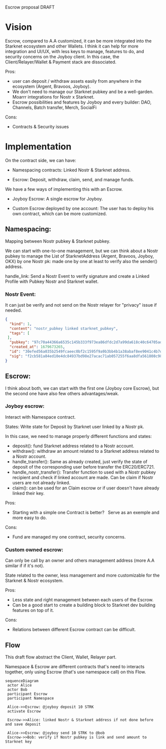 Escrow proposal DRAFT


# Vision

Escrow, compared to A.A customized, it can be more integrated into the Starknet ecosystem and other Wallets. 
I think it can help for more integration and UI/UX, with less keys to manage, features to do, and security concerns on the Joyboy client. 
In this case, the Client/Relayer/Wallet & Payment stack are dissociated.

Pros:

- user can deposit / withdraw assets easily from anywhere in the ecosystem (Argent, Bravoos, Joyboy).
- We don't need to manage our Starknet pubkey and be a well-garden. Moarrr integrations for Nostr x Starknet.
- Escrow possibilities and features by Joyboy and every builder: DAO, Channels, Batch transfer, Merch, SocialFi

Cons:

- Contracts & Security issues

# Implementation

On the contract side, we can have:
- Namespacing contracts:
Linked Nostr & Starknet address.

- Escrow: 
Deposit, withdraw, claim, send, and manage funds.

We have a few ways of implementing this with an Escrow.

- Joyboy Escrow: A single escrow for Joyboy.

- Custom Escrow deployed by one account: The user has to deploy his own contract, which can be more customized.

## Namespacing: 

Mapping between Nostr pubkey & Starknet pubkey.

We can start with one-to-one management, but we can think about a Nostr pubkey to manage the List of StarknetAddress (Argent, Bravoos, Joyboy, OKX) by one Nostr pk: made one by one at least to verify also the sender() address.

handle_link: Send a Nostr Event to verify signature and create a Linked Profile with Pubkey Nostr and Starknet wallet.

### Nostr Event:

It can just be verify and not send on the Nostr relayer for "privacy" issue if needed.

```json
{
  "kind": 1,
  "content": "nostr_pubkey linked starknet_pubkey",
  "tags": [
 ],
  "pubkey": "97c70a44366a6535c145b333f973ea86dfdc2d7a99da618c40c64705ad98e322",
  "created_at": 1679673265,
  "id": "30efed56a035b2549fcaeec0bf2c1595f9a9b3bb4b1a38abaf8ee9041c4b7d93",
  "sig": "f2cb581a84ed10e4dc84937bd98e27acac71ab057255f6aa8dfa561808c981fe8870f4a03c1e3666784d82a9c802d3704e174371aa13d63e2aeaf24ff5374d9d"
}
```

## Escrow:

I think about both, we can start with the first one (Joyboy core Escrow), but the second one have also few others advantages/weak.

### Joyboy escrow:

Interact with Namespace contract.

States: 
Write state for Deposit by Starknet user linked by a Nostr pk.


In this case, we need to manage properly different functions and states:

- deposit(): fund Starknet address related to a Nostr account.
- withdraw(): withdraw an amount related to a Starknet address related to a Nostr account.
- handle_transfer(): Same as already created, just verify the state of deposit of the corresponding user before transfer the ERC20/ERC721.
- handle_nostr_transfer(): Transfer function to used with a Nostr pubkey recipient and check if linked account are made. Can be claim if Nostr users are not already linked.
- claim(): can be used for an Claim escrow or if user doesn't have already linked their key.

Pros:
- Starting with a simple one Contract is better?  
Serve as an exemple and more easy to do.

Cons: 
- Fund are managed my one contract, security concerns.


### Custom owned escrow:

Can only be call by an owner and others management address (more A.A similar if if it's not).

State related to the owner, less management and more customizable for the Starknet & Nostr ecosystem.

Pros: 
- Less state and right management between each users of the Escrow.
- Can be a good start to create a building block to Starknet dev building features on top of it.

Cons:
- Relations between different Escrow contract can be difficult.


## Flow


This draft flow abstract the Client, Wallet, Relayer part.

Namespace & Escrow are different contracts that's need to interacts together, only using Escrow (that's use namespace call) on this Flow.

```mermaid
sequenceDiagram
 actor Alice
 actor Bob
 participant Escrow
 participant Namespace

 Alice->>Escrow: @joyboy deposit 10 STRK
 activate Escrow

 Escrow->>Alice: linked Nostr & Starknet address if not done before and save deposit

 Alice->>Escrow: @joyboy send 10 STRK to @bob
 Escrow->>Bob: verify if Nostr pubkey is link and send amount to Starknet key
```